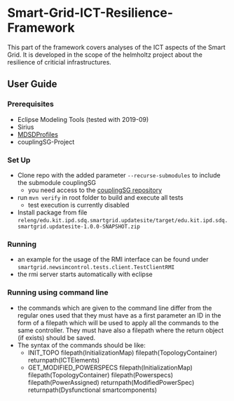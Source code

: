 # Smart-Grid-ICT-Resilience-Framework
This part of the framework covers analyses of the ICT aspects of the Smart Grid. It is developed in the scope of the helmholtz project about the resilience of criticial infrastructures.

## User Guide

### Prerequisites
* Eclipse Modeling Tools (tested with 2019-09)
* Sirius
* [MDSDProfiles](https://sdqweb.ipd.kit.edu/wiki/MDSDProfiles)
* couplingSG-Project


### Set Up
* Clone repo with the added parameter `--recurse-submodules` to include the submodule couplingSG
    * you need access to the [couplingSG repository](https://git.scc.kit.edu/hgf-sg-coupling/couplingSG)
* run `mvn verify` in root folder to build and execute all tests 
    * test execution is currently disabled
* Install package from file `releng/edu.kit.ipd.sdq.smartgrid.updatesite/target/edu.kit.ipd.sdq.smartgrid.updatesite-1.0.0-SNAPSHOT.zip`

### Running
* an example for the usage of the RMI interface can be found under `smartgrid.newsimcontrol.tests.client.TestClientRMI`
* the rmi server starts automatically with eclipse

### Running using command line
* the commands which are given to the command line differ from the regular ones used that they must have as a first parameter an ID in the form of a filepath which will be used to apply all the commands to the same controller. They must have also a filepath where the return object (if exists) should be saved.
* The syntax of the commands should be like:
    * INIT_TOPO   filepath(InitializationMap)   filepath(TopologyContainer)   returnpath(ICTElements)
    * GET_MODIFIED_POWERSPECS   filepath(InitializationMap)   filepath(TopologyContainer)   filepath(Powerspecs)   filepath(PowerAssigned)   returnpath(ModifiedPowerSpec)   returnpath(Dysfunctional smartcomponents)

